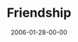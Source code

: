 ---
layout: message
category: message
series: "Full Contact Life"
title: "Friendship"
date: 2006-01-28-00-00
message_id: 84
audio: "http://s3.amazonaws.com/crossroads-media/messages/audio/Full_Contact_Life_04_01-29-06_Friends.mp3"
audio-duration: ":"
tag: 
 - friendships
 - community
 - small-group
 - flv
 - tome
 - friendship
explicit: false
---